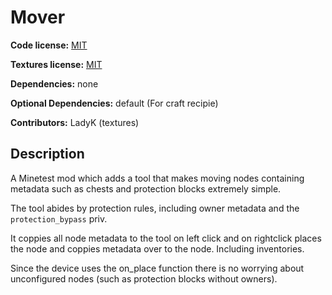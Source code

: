 # Mover

<!-- For forums: -->
<!-- [**Download**](https://github.com/ChimneySwift/mover/archive/master.zip)
[**GitHub**](https://github.com/ChimneySwift/mover) -->

**Code license:** [MIT](https://opensource.org/licenses/MIT)

**Textures license:** [MIT](https://opensource.org/licenses/MIT)

**Dependencies:** none

**Optional Dependencies:** default (For craft recipie)

**Contributors:** LadyK (textures)

## Description

A Minetest mod which adds a tool that makes moving nodes containing metadata such as chests and protection blocks extremely simple.

The tool abides by protection rules, including owner metadata and the `protection_bypass` priv.

It coppies all node metadata to the tool on left click and on rightclick places the node and coppies metadata over to the node. Including inventories.

Since the device uses the on_place function there is no worrying about unconfigured nodes (such as protection blocks without owners).
